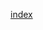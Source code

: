 <span type="link" tag="20160703_qksg8ijz" hash="">[index](/content/我们的团队/新手指南/入门指南__(20160703_qksg8ijz).md)</span>   